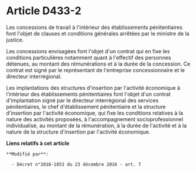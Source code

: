 # Article D433-2

Les concessions de travail à l'intérieur des établissements pénitentiaires font l'objet de clauses et conditions générales
arrêtées par le ministre de la justice.

Les concessions envisagées font l'objet d'un contrat qui en fixe les conditions particulières notamment quant à l'effectif
des personnes détenues, au montant des rémunérations et à la durée de la concession. Ce contrat est signé par le représentant
de l'entreprise concessionnaire et le directeur interrégional.

Les implantations des structures d'insertion par l'activité économique à l'intérieur des établissements pénitentiaires font
l'objet d'un contrat d'implantation signé par le directeur interrégional des services pénitentiaires, le chef d'établissement
pénitentiaire et la structure d'insertion par l'activité économique, qui fixe les conditions relatives à la nature des
activités proposées, à l'accompagnement socioprofessionnel individualisé, au montant de la rémunération, à la durée de
l'activité et à la nature de la structure d'insertion par l'activité économique.

**Liens relatifs à cet article**

	**Modifié par**:

	  - Décret n°2016-1853 du 23 décembre 2016 - art. 7
